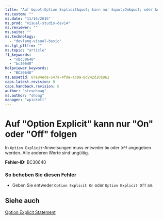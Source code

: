 ```yaml
---
title: "Auf &quot;Option Explicit&quot; kann nur &quot;On&quot; oder &quot;Off&quot; folgen | Microsoft Docs"
ms.custom: ""
ms.date: "11/16/2016"
ms.prod: "visual-studio-dev14"
ms.reviewer: ""
ms.suite: ""
ms.technology: 
  - "devlang-visual-basic"
ms.tgt_pltfrm: ""
ms.topic: "article"
f1_keywords: 
  - "vbc30640"
  - "bc30640"
helpviewer_keywords: 
  - "BC30640"
ms.assetid: 07e84ede-647a-4f8a-ac9a-8d242d20a862
caps.latest.revision: 8
caps.handback.revision: 8
author: "stevehoag"
ms.author: "shoag"
manager: "wpickett"
---
```

# Auf &quot;Option Explicit&quot; kann nur &quot;On&quot; oder &quot;Off&quot; folgen
In `Option Explicit`\-Anweisungen muss entweder `On` oder `Off` angegeben werden. Alle anderen Werte sind ungültig.  
  
 **Fehler\-ID:** BC30640  
  
### So beheben Sie diesen Fehler  
  
-   Geben Sie entweder `Option Explicit On` oder `Option Explicit Off` an.  
  
## Siehe auch  
 [Option Explicit Statement](../../visual-basic/language-reference/statements/option-explicit-statement.md)